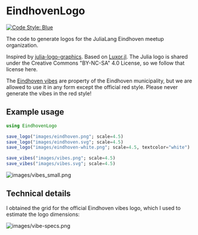 # EindhovenLogo

[![Code Style: Blue](https://img.shields.io/badge/code%20style-blue-4495d1.svg)](https://github.com/invenia/BlueStyle)

The code to generate logos for the JuliaLang Eindhoven meetup organization.

Inspired by [julia-logo-graphics](https://github.com/JuliaLang/julia-logo-graphics). Based on [Luxor.jl](https://github.com/JuliaGraphics/Luxor.jl). The Julia logo is shared under the Creative Commons "BY-NC-SA" 4.0 License, so we follow that license here.

The [Eindhoven vibes](https://www.eindhoven.nl/bestuur-en-beleid/organisatie/logo-en-huisstijl-stad-eindhoven) are property of the Eindhoven municipality, but we are allowed to use it in any form except the official red style. Please never generate the vibes in the red style!

## Example usage

```julia
using EindhovenLogo

save_logo("images/eindhoven.png"; scale=4.5)
save_logo("images/eindhoven.svg"; scale=4.5)
save_logo("images/eindhoven-white.png"; scale=4.5, textcolor="white")

save_vibes("images/vibes.png"; scale=4.5)
save_vibes("images/vibes.svg"; scale=4.5)
```

![images/vibes_small.png](https://raw.githubusercontent.com/matthijscox/EindhovenLogo.jl/main/images/vibes_small.png)

## Technical details

I obtained the grid for the official Eindhoven vibes logo, which I used to estimate the logo dimensions:

![images/vibe-specs.png](https://raw.githubusercontent.com/matthijscox/EindhovenLogo.jl/main/images/vibe-specs.png)